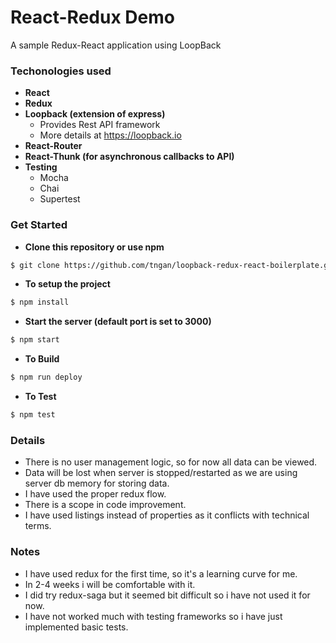 # React-Redux Demo

A sample Redux-React application using LoopBack

### Techonologies used
- **React**
- **Redux**
- **Loopback (extension of express)**
  - Provides Rest API framework
  - More details at https://loopback.io
- **React-Router**
- **React-Thunk (for asynchronous callbacks to API)**
- **Testing**
  - Mocha
  - Chai
  - Supertest

### Get Started
- **Clone this repository or use npm**
```bash
$ git clone https://github.com/tngan/loopback-redux-react-boilerplate.git
```

- **To setup the project**
```bash
$ npm install
```

- **Start the server (default port is set to 3000)**
```bash
$ npm start
```

- **To Build**
```bash
$ npm run deploy
```

- **To Test**
```bash
$ npm test
```

### Details
- There is no user management logic, so for now all data can be viewed.
- Data will be lost when server is stopped/restarted as we are using server db memory for storing data.
- I have used the proper redux flow.
- There is a scope in code improvement.
- I have used listings instead of properties as it conflicts with technical terms.

### Notes
- I have used redux for the first time, so it's a learning curve for me.
- In 2-4 weeks i will be comfortable with it.
- I did try redux-saga but it seemed bit difficult so i have not used it for now.
- I have not worked much with testing frameworks so i have just implemented basic tests.
